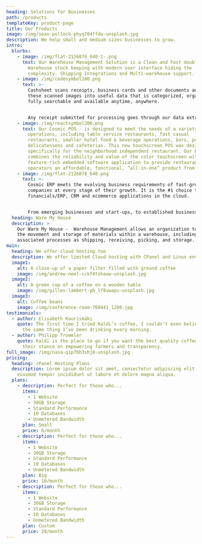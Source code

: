 ```yaml
---
heading: Solutions for Businesses
path: /products
templateKey: product-page
title: Our Products
image: /img/sean-pollock-phyq704ffda-unsplash.jpg
description: We help small and medium sizes businesses to grow.
intro:
  blurbs:
    - image: /img/flat-2126876_640-1-.png
      text: Our Warehouse Management Solution is a Clean and Fast double entry based
        Warehouse stock keeping with modern user interface hiding the
        complexity. Shipping Integrations and Multi-warehouse support.
    - image: /img/codesymbol200.png
      text: >-
        Cashsheet scans receipts, business cards and other documents and turns
        these scanned images into useful data that is categorized, organized,
        fully searchable and available anytime, anywhere.


        Any receipt submitted for processing goes through our data extraction process, where the important information (vendor, total, tax, date, payment type) is extracted and then verified by a team member to ensure the highest possible accuracy. The processed receipt data is then categorized, organized in your online account.
    - image: /img/reactsymbol200.png
      text: Our Cosmic POS - is designed to meet the needs of a variety of foodservice
        operations, including table service restaurants, fast casual
        restaurants, smaller hotel food & beverage operations, bars, pubs,
        delicatessens and cafeterias. This new touchscreen POS was designed
        specifically for the neighborhood independent restaurant. Our POS
        combines the reliability and value of the color touchscreen with a
        feature-rich embedded software application to provide restaurant
        operators an affordable, functional, “all-in-one” product from COSMIC.
    - image: /img/flat-2126878_640.png
      text: >-
        Cosmic ERP meets the evolving business requirements of fast-growing
        companies at every stage of their growth. It is the #1 choice to run
        financials/ERP, CRM and ecommerce applications in the cloud.


        From emerging businesses and start-ups, to established businesses, Cosmic ERP empowers modern, fast-growing companies, both private and public, to unlock their growth potential. Our cloud-based solutions streamline mission critical business processes and reduce IT costs, allowing you to easily scale and future-proof your business with an agile business platform that evolves as your needs change.
  heading: Ware My House
  description: >
    Our Ware My House -  Warehouse Management allows an organization to control
    the movement and storage of materials within a warehouse, including managing
    associated processes as shipping, receiving, picking, and storage.
main:
  heading: We offer cloud hosting too
  description: We offer limited Cloud hosting with CPanel and Linux environment.
  image1:
    alt: A close-up of a paper filter filled with ground coffee
    image: /img/andrew-neel-cckf4tshauw-unsplash.jpg
  image2:
    alt: A green cup of a coffee on a wooden table
    image: /img/gilles-lambert-pb_lf8vwapu-unsplash.jpg
  image3:
    alt: Coffee beans
    image: /img/conference-room-768441_1280.jpg
testimonials:
  - author: Elisabeth Kaurismäki
    quote: The first time I tried Kaldi’s coffee, I couldn’t even believe that was
      the same thing I’ve been drinking every morning.
  - author: Philipp Trommler
    quote: Kaldi is the place to go if you want the best quality coffee. I love
      their stance on empowering farmers and transparency.
full_image: /img/nasa-q1p7bh3shj8-unsplash.jpg
pricing:
  heading: cPanel Hosting Plans
  description: Lorem ipsum dolor sit amet, consectetur adipiscing elit, sed do
    eiusmod tempor incididunt ut labore et dolore magna aliqua.
  plans:
    - description: Perfect for those who...
      items:
        - 1 Website
        - 30GB Storage
        - Standard Performance
        - 10 Databases
        - Unmetered Bandwidth
      plan: Small
      price: 6/month
    - description: Perfect for those who...
      items:
        - 1 Website
        - 30GB Storage
        - Standard Performance
        - 10 Databases
        - Unmetered Bandwidth
      plan: Big
      price: 10/month
    - description: Perfect for those who...
      items:
        - 1 Website
        - 30GB Storage
        - Standard Performance
        - 10 Databases
        - Unmetered Bandwidth
      plan: Custom
      price: 20/month
---
```

